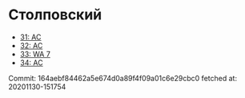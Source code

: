 # Столповский
- [31: AC](31.md)
- [32: AC](32.md)
- [33: WA 7](33.md)
- [34: AC](34.md)

Commit: 164aebf84462a5e674d0a89f4f09a01c6e29cbc0
 fetched at: 20201130-151754
